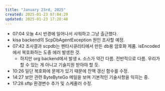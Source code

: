 ```yaml
---
title: "January 23rd, 2025"
created: 2025-01-23 07:04:29
updated: 2025-01-23 17:28:48
---
```

  * 07:04 오늘 4시 반경에 일어나서 샤워하고 그냥 출근했다.
  * kisa backend의 ScpDbAgentException 원인 조사할 예정.
  * 07:42 조사결과 scpdb는 펜타시큐리티에서 만든 db용 암호화 제품. isEncoded에서 복호화하는 도중 에러 발생한 것.
    * 하지만 org backend에서 발생 x. 소스가 약간 다름. 전반적으로 다름. 우리가 할 수 있는 게 아니고 기술지원 받아야 할 듯.
  * 10:26 일단 복호화에 문제가 있기 때문에 잔액 갱신 함수를 수정.
  * 14:27 보안 관련 ByteByteGo 메일을 보며 기본적인 기술사항을 익히는 중.
  * 17:28 sftp 환경변수 추가 및 스케줄러 수정.